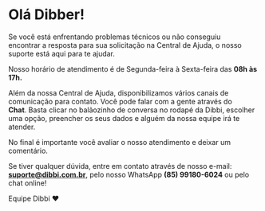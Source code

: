 # Olá Dibber!

Se você está enfrentando problemas técnicos ou não conseguiu encontrar a resposta para sua
solicitação na Central de Ajuda, o nosso suporte está aqui para te ajudar.

Nosso horário de atendimento é de Segunda-feira à Sexta-feira das **08h às 17h.**

Além da nossa Central de Ajuda, disponibilizamos vários canais de comunicação para contato.
Você pode falar com a gente através do **Chat**. Basta clicar no balãozinho de conversa no rodapé
da Dibbi, escolher uma opção, preencher os seus dados e alguém da nossa equipe irá te atender.

No final é importante você avaliar o nosso atendimento e deixar um comentário.

Se tiver qualquer dúvida, entre em contato através de nosso e-mail: **suporte@dibbi.com.br**,
pelo nosso WhatsApp **(85) 99180-6024** ou pelo chat online!


Equipe Dibbi ❤
